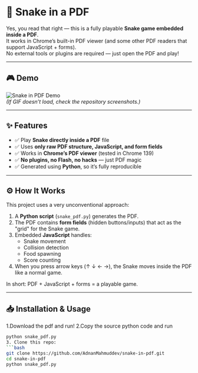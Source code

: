 # 🐍 Snake in a PDF

Yes, you read that right — this is a fully playable **Snake game embedded inside a PDF**.  
It works in Chrome’s built-in PDF viewer (and some other PDF readers that support JavaScript + forms).  
No external tools or plugins are required — just open the PDF and play!

---

## 🎮 Demo
![Snake in PDF Demo](demo.gif)  
*(If GIF doesn’t load, check the repository screenshots.)*

---

## ✨ Features
- ✅ Play **Snake directly inside a PDF** file  
- ✅ Uses **only raw PDF structure, JavaScript, and form fields**  
- ✅ Works in **Chrome’s PDF viewer** (tested in Chrome 139)  
- ✅ **No plugins, no Flash, no hacks** — just PDF magic  
- ✅ Generated using **Python**, so it’s fully reproducible  

---

## ⚙️ How It Works
This project uses a very unconventional approach:
1. A **Python script** (`snake_pdf.py`) generates the PDF.  
2. The PDF contains **form fields** (hidden buttons/inputs) that act as the "grid" for the Snake game.  
3. Embedded **JavaScript** handles:
   - Snake movement  
   - Collision detection  
   - Food spawning  
   - Score counting  
4. When you press arrow keys (↑ ↓ ← →), the Snake moves inside the PDF like a normal game.  

In short: PDF + JavaScript + forms = a playable game.

---

## 📥 Installation & Usage
1.Download the pdf and run!
2.Copy the source python code and run
   ```bash
 python snake_pdf.py
3. Clone this repo:
   ```bash
   git clone https://github.com/AdnanMahmuddev/snake-in-pdf.git
   cd snake-in-pdf
   python snake_pdf.py

